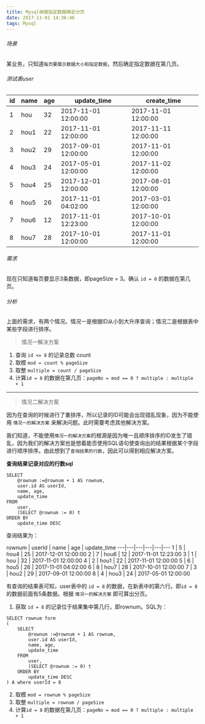 ```yaml
---
title: Mysql根据指定数据确定分页
date: 2017-11-01 14:36:46
tags: Mysql
---
```



###### 场景
某业务，只知道`每页要展示数据大小和指定数据`，然后确定指定数据在第几页。

######  测试表user


id | name | age | update_time | create_time
---|---|---|---|---
1 | hou | 32 | 2017-11-01 12:00:00 | 2017-11-01 12:00:00
2 | hou1 | 22 | 2017-11-01 12:00:00 | 2017-11-11 12:00:00
3 | hou2 | 29 | 2017-09-01 12:00:00 | 2017-11-01 12:00:00
4 | hou3 | 24 | 2017-05-01 12:00:00 | 2017-11-02 12:00:00
5 | hou4 | 25 | 2017-12-01 12:00:00 | 2017-08-01 12:00:00
6 | hou5 | 26 | 2017-11-01 04:02:00 | 2017-03-01 12:00:00
7 | hou6 | 12 | 2017-11-01 12:23:00 | 2017-10-01 12:00:00
8 | hou7 | 28 | 2017-10-01 12:00:00 | 2017-11-01 12:00:00

###### 需求
现在只知道每页要显示3条数据，即pageSize = 3。确认 `id = 8` 的数据在第几页。

<!-- more -->

###### 分析
上面的需求，有两个情况。情况一是根据ID从小到大升序查询；情况二是根据表中某些字段进行排序。

> 情况一解决方案

1. 查询 `id <= 8` 的记录总数 count
2. 取模 `mod = count % pageSize`
3. 取整 `multiple = count / pageSize`
4. 计算`id = 8` 的数据在第几页：`pageNo = mod == 0 ? multiple : multiple + 1`

---

> 情况二解决方案

因为在查询的时候进行了重排序，所以记录的ID可能会出现错乱现象，因为不能使用 `情况一的解决方案` 来解决问题。此时需要考虑其他解决方案。

我们知道，不能使用`情况一的解决方案`的根源是因为唯一且顺序排序的ID发生了错乱，因为我们的解决方案也是想着能否使用SQL语句使查询出的结果根据某个字段进行顺序排序。由此想到了`查询结果的行数`，因此可以得到相应解决方案。


**查询结果记录对应的行数sql**

```
SELECT
	@rownum :=@rownum + 1 AS rownum,
	user.id AS userId,
	name, age,
	update_time
FROM
	user,
	(SELECT @rownum := 0) t
ORDER BY
	update_time DESC
```
查询结果为：

rownum | userId | name | age | update_time
---|---|---|---|---|---
1 | 5 | hou4 | 25 | 2017-12-01 12:00:00
2 | 7 | hou6 | 12 | 2017-11-01 12:23:00
3 | 1 | hou | 32 | 2017-11-01 12:00:00 
4 | 2 | hou1 | 22 | 2017-11-01 12:00:00
5 | 6 | hou5 | 26 | 2017-11-01 04:02:00
6 | 8 | hou7 | 28 | 2017-10-01 12:00:00
7 | 3 | hou2 | 29 | 2017-09-01 12:00:00
8 | 4 | hou3 | 24 | 2017-05-01 12:00:00 

有查询的结果表可知，user表中的 `id = 8` 的数据，在新表中的第六行。即`id = 8` 的数据前面有5条数据。根据 `情况一的解决方案` 即可算出分页。

1. 获取 `id = 8` 的记录位于结果集中第几行，即rownum。SQL为：
    
```
SELECT rownum form 
(
    SELECT
    	@rownum :=@rownum + 1 AS rownum,
    	user.id AS userId,
    	name, age,
    	update_time
    FROM
    	user,
    	(SELECT @rownum := 0) t
    ORDER BY
    	update_time DESC
) A where userId = 8
```
2. 取模 `mod = rownum % pageSize`
3. 取整 `multiple = rownum / pageSize`
4. 计算`id = 8` 的数据在第几页：`pageNo = mod == 0 ? multiple : multiple + 1`
